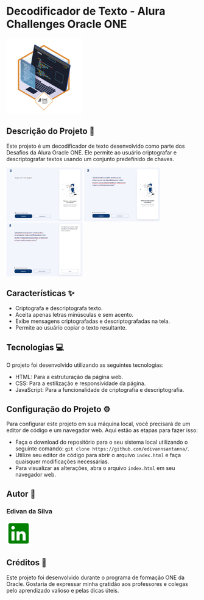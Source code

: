 # Decodificador de Texto - Alura Challenges Oracle ONE

<img src="img/badge.png" alt="captura de tela do desafio" width="200" height="200">

## Descrição do Projeto 📝
Este projeto é um decodificador de texto desenvolvido como parte dos Desafios da Alura Oracle ONE. Ele permite ao usuário criptografar e descriptografar textos usando um conjunto predefinido de chaves.

<img src="img/Captura de Tela.png" alt="captura de tela do desafio" width="200" height="141"> <img src="img/Captura de Tela (1).png" alt="captura de tela do desafio" width="200" height="141"> <img src="img/Captura de Tela (2).png" alt="captura de tela do desafio" width="200" height="141">


## Características ✨
- Criptografa e descriptografa texto.
- Aceita apenas letras minúsculas e sem acento.
- Exibe mensagens criptografadas e descriptografadas na tela.
- Permite ao usuário copiar o texto resultante.

## Tecnologias 💻

O projeto foi desenvolvido utilizando as seguintes tecnologias:

- HTML: Para a estruturação da página web.
- CSS: Para a estilização e responsividade da página.
- JavaScript: Para a funcionalidade de criptografia e descriptografia.

## Configuração do Projeto ⚙️

Para configurar este projeto em sua máquina local, você precisará de um editor de código e um navegador web. Aqui estão as etapas para fazer isso:

- Faça o download do repositório para o seu sistema local utilizando o seguinte comando: `git clone https://github.com/edivannsantanna/`.
- Utilize seu editor de código para abrir o arquivo `index.html` e faça quaisquer modificações necessárias.
- Para visualizar as alterações, abra o arquivo `index.html` em seu navegador web.

## Autor 👤

### Edivan da Silva


[![logo linkedin](img/icone-linkedin.svg)](https://www.linkedin.com/in/edivan-da-silva-dev/)

## Créditos 🙏

Este projeto foi desenvolvido durante o programa de formação ONE da Oracle. Gostaria de expressar minha gratidão aos professores e colegas pelo aprendizado valioso e pelas dicas úteis.
